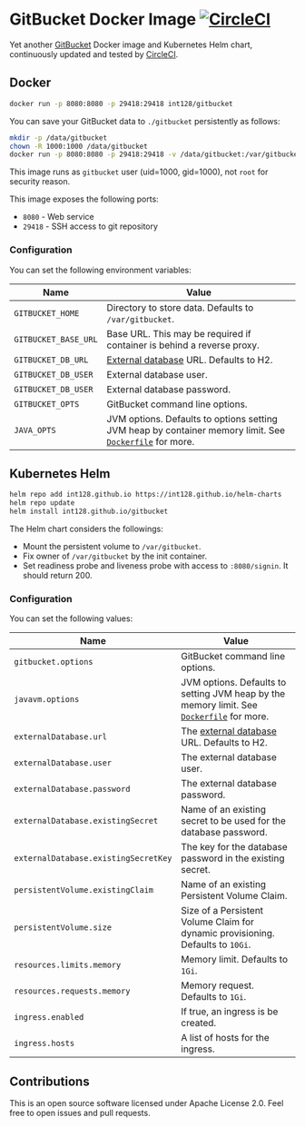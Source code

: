 # GitBucket Docker Image [![CircleCI](https://circleci.com/gh/int128/gitbucket-docker.svg?style=shield)](https://circleci.com/gh/int128/gitbucket-docker)

Yet another [GitBucket](https://github.com/gitbucket/gitbucket) Docker image and Kubernetes Helm chart, continuously updated and tested by [CircleCI](https://circleci.com/gh/int128/gitbucket-docker).


## Docker

```sh
docker run -p 8080:8080 -p 29418:29418 int128/gitbucket
```

You can save your GitBucket data to `./gitbucket` persistently as follows:

```sh
mkdir -p /data/gitbucket
chown -R 1000:1000 /data/gitbucket
docker run -p 8080:8080 -p 29418:29418 -v /data/gitbucket:/var/gitbucket int128/gitbucket
```

This image runs as `gitbucket` user (uid=1000, gid=1000), not `root` for security reason.

This image exposes the following ports:

- `8080` - Web service
- `29418` - SSH access to git repository

### Configuration

You can set the following environment variables:

| Name | Value
|------|------
| `GITBUCKET_HOME`      | Directory to store data. Defaults to `/var/gitbucket`.
| `GITBUCKET_BASE_URL`  | Base URL. This may be required if container is behind a reverse proxy.
| `GITBUCKET_DB_URL`    | [External database](https://github.com/gitbucket/gitbucket/wiki/External-database-configuration) URL. Defaults to H2.
| `GITBUCKET_DB_USER`   | External database user.
| `GITBUCKET_DB_USER`   | External database password.
| `GITBUCKET_OPTS`      | GitBucket command line options.
| `JAVA_OPTS`           | JVM options. Defaults to options setting JVM heap by container memory limit. See [`Dockerfile`](Dockerfile) for more.


## Kubernetes Helm

```sh
helm repo add int128.github.io https://int128.github.io/helm-charts
helm repo update
helm install int128.github.io/gitbucket
```

The Helm chart considers the followings:

- Mount the persistent volume to `/var/gitbucket`.
- Fix owner of `/var/gitbucket` by the init container.
- Set readiness probe and liveness probe with access to `:8080/signin`. It should return 200.

### Configuration

You can set the following values:

| Name | Value
|------|------
| `gitbucket.options`           | GitBucket command line options.
| `javavm.options`              | JVM options. Defaults to setting JVM heap by the memory limit. See [`Dockerfile`](Dockerfile) for more.
| `externalDatabase.url`        | The [external database](https://github.com/gitbucket/gitbucket/wiki/External-database-configuration) URL. Defaults to H2.
| `externalDatabase.user`       | The external database user.
| `externalDatabase.password`   | The external database password.
| `externalDatabase.existingSecret`     | Name of an existing secret to be used for the database password.
| `externalDatabase.existingSecretKey`  | The key for the database password in the existing secret.
| `persistentVolume.existingClaim`  | Name of an existing Persistent Volume Claim.
| `persistentVolume.size`           | Size of a Persistent Volume Claim for dynamic provisioning. Defaults to `10Gi`.
| `resources.limits.memory`         | Memory limit. Defaults to `1Gi`.
| `resources.requests.memory`       | Memory request. Defaults to `1Gi`.
| `ingress.enabled`                 | If true, an ingress is be created.
| `ingress.hosts`                   | A list of hosts for the ingress.


## Contributions

This is an open source software licensed under Apache License 2.0.
Feel free to open issues and pull requests.
